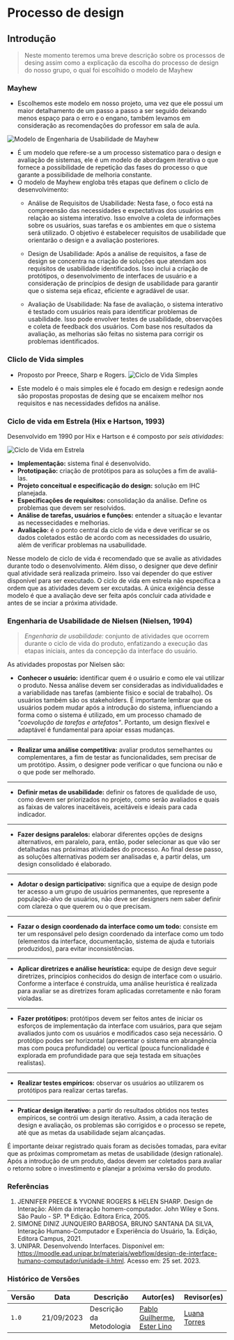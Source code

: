 # **Processo de design**

## **Introdução**

> Neste momento teremos uma breve descrição sobre os processos de desing assim como a explicação da escolha do processo de design do nosso grupo, o qual foi escolhido o modelo de Mayhew

### **Mayhew**

- Escolhemos este modelo em nosso projeto, uma vez que ele possui um maior detalhamento de um passo a passo a ser seguido deixando menos espaço para o erro e o engano, também levamos em consideração as recomendações do professor em sala de aula.

![Modelo de Engenharia de Usabilidade de Mayhew](https://player.slideplayer.com.br/80/13462698/slides/slide_10.jpg)

- É um modelo que refere-se a um processo sistematico para o design e avaliação de sistemas, ele é um modelo de abordagem iterativa o que fornece a possibilidade de repetição das fases do processo o que garante a possibilidade de melhoria constante.
- O modelo de Mayhew engloba três etapas que definem o cliclo de desenvolvimento:
  - Análise de Requisitos de Usabilidade: Nesta fase, o foco está na compreensão das necessidades e expectativas dos usuários em relação ao sistema interativo. Isso envolve a coleta de informações sobre os usuários, suas tarefas e os ambientes em que o sistema será utilizado. O objetivo é estabelecer requisitos de usabilidade que orientarão o design e a avaliação posteriores.

  - Design de Usabilidade: Após a análise de requisitos, a fase de design se concentra na criação de soluções que atendam aos requisitos de usabilidade identificados. Isso inclui a criação de protótipos, o desenvolvimento de interfaces de usuário e a consideração de princípios de design de usabilidade para garantir que o sistema seja eficaz, eficiente e agradável de usar.

  - Avaliação de Usabilidade: Na fase de avaliação, o sistema interativo é testado com usuários reais para identificar problemas de usabilidade. Isso pode envolver testes de usabilidade, observações e coleta de feedback dos usuários. Com base nos resultados da avaliação, as melhorias são feitas no sistema para corrigir os problemas identificados.

### **Cliclo de Vida simples**

- Proposto por Preece, Sharp e Rogers.
![Ciclo de Vida Simples](https://player.slideplayer.com.br/80/13462698/slides/slide_7.jpg)

- Este modelo é o mais simples ele é focado em design e redesign aonde são propostas propostas de desing que se encaixem melhor nos requisitos e nas necessidades defidos na análise.

### **Ciclo de vida em Estrela (Hix e Hartson, 1993)**

Desenvolvido em 1990 por Hix e Hartson e é composto por *seis atividades*:

![Ciclo de Vida em Estrela](https://player.slideplayer.com.br/80/13462698/slides/slide_8.jpg)

- **Implementação:** sistema final é desenvolvido.
- **Prototipação:** criação de protótipos para as soluções a fim de avaliá-las.
- **Projeto conceitual e especificação do design:** solução em IHC planejada.
- **Especificações de requisitos:** consolidação da análise. Define os problemas que devem ser resolvidos.
- **Análise de tarefas, usuários e funções:** entender a situação e levantar as necessecidades e melhorias.
- **Avaliação:** é o ponto central da ciclo de vida e deve verificar se os dados coletados estão de acordo com as necessidades do usuário, além de verificar problemas na usabuilidade.

Nesse modelo de ciclo de vida é recomendado que se avalie as atividades durante todo o desenvolvimento.
Além disso, o designer que deve definir qual atividade será realizada primeiro. Isso vai depender do que estiver disponível para ser executado.
O ciclo de vida em estrela não especifica a ordem que as atividades devem ser excutadas. A única exigência desse modelo é que a avaliação deve ser feita após concluir cada atividade e antes de se inciar a próxima atividade.

### **Engenharia de Usabilidade de Nielsen (Nielsen, 1994)**

>*Engenharia de usabilidade:* conjunto de atividades que ocorrem durante o ciclo de vida do produto, enfatizando a execução das etapas iniciais, antes da concepção da interface do usuário.

As atividades propostas por Nielsen são:

- **Conhecer o usuário:** identificar quem é o usuário e como ele vai utilizar o produto. Nessa análise devem ser consideradas as individualidades e a variabilidade nas tarefas (ambiente físico e social de trabalho). Os usuários também são os stakeholders. É importante lembrar que os usuários podem mudar após a introdução do sistema, influenciando a forma como o sistema é utilizado, em um processo chamado de *"coevolução de tarefas e artefatos"*. Portanto, um design flexível e adaptável é fundamental para apoiar essas mudanças.

---

- **Realizar uma análise competitiva:** avaliar produtos semelhantes ou complementares, a fim de testar as funcionalidades, sem precisar de um protótipo. Assim, o designer pode verificar o que funciona ou não e o que pode ser melhorado.

---

- **Definir metas de usabilidade:** definir os fatores de qualidade de uso, como devem ser priorizados no projeto, como serão avaliados e quais as faixas de valores inaceitáveis, aceitáveis e ideais para cada indicador.

---

- **Fazer designs paralelos:** elaborar diferentes opções de designs alternativos, em paralelo, para, então, poder selecionar as que vão ser detalhadas nas próximas atividades do processo. Ao final desse passo, as soluções alternativas podem ser analisadas e, a partir delas, um design consolidado é elaborado.

---

- **Adotar o design participativo:** significa que a equipe de design pode ter acesso a um grupo de usuários permanentes, que represente a população-alvo de usuários, não deve ser designers nem saber definir com clareza o que querem ou o que precisam.

---

- **Fazar o design coordenado da interface como um todo:** consiste em ter um responsável pelo design coordenado da interface como um todo (elementos da interface, documentação, sistema de ajuda e tutoriais produzidos), para evitar inconsistências.

---

- **Aplicar diretrizes e análise heurística:**  equipe de design deve seguir diretrizes, princípios conhecidos do design de interface com o usuário. Conforme a interface é construída, uma análise heurística é realizada para avaliar se as diretrizes foram aplicadas corretamente e não foram violadas.

---

- **Fazer protótipos:**  protótipos devem ser feitos antes de iniciar os esforços de implementação da interface com usuários, para que sejam avaliados junto com os usuários e modificados caso seja necessário. O protótipo podes ser horizontal (apresentar o sistema em abrangência mas com pouca profundidade) ou vertical (pouca funcionalidade é explorada em profundidade para que seja testada em situações realistas).

---

- **Realizar testes empíricos:** observar os usuários ao utilizarem os protótipos para realizar certas tarefas.

---

- **Praticar design iterativo:** a partir do resultados obtidos nos testes empíricos, se contrói um design iterativo. Assim, a cada iteração de design e avaliação, os problemas são corrigidos e o processo se repete, até que as metas da usabilidade sejam alcançadas.

É importante deixar registrado quais foram as decisões tomadas, para evitar que as próximas comprometam as metas de usabilidade (design rationale).
Após a introdução de um produto, dados devem ser coletados para avaliar o retorno sobre o investimento e planejar a próxima versão do produto.

### **Referências**

1. JENNIFER PREECE & YVONNE ROGERS & HELEN SHARP. Design de Interação: Além da interação homem-computador. John Wiley e Sons. São Paulo - SP. 1ª Edição. Editora Erica, 2005.
2. SIMONE DINIZ JUNQUEIRO BARBOSA, BRUNO SANTANA DA SILVA, Interação Humano-Computador e Experiência do Usuário, 1a. Edição, Editora Campus, 2021.
3. UNIPAR. Desenvolvendo Interfaces. Disponível em: <https://moodle.ead.unipar.br/materiais/webflow/design-de-interface-humano-computador/unidade-ii.html>. Acesso em: 25 set. 2023.

### **Histórico de Versões**

Versão  | Data | Descrição | Autor(es) | Revisor(es)
-------- | ------ | ------ | ---------- | ----------
 `1.0` | 21/09/2023 | Descrição da Metodologia | [Pablo Guilherme](https://github.com/PabloGJBS), [Ester Lino](https://github.com/esteerlino) | [Luana Torres](https://github.com/luanatorress)
